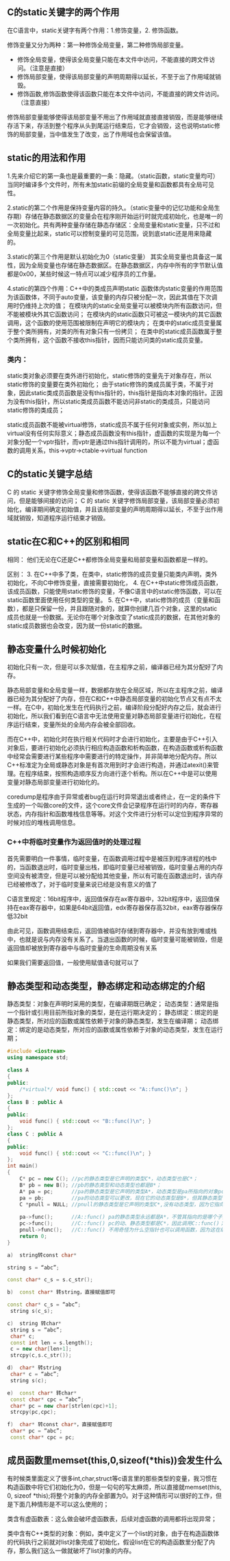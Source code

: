 


## C的static关键字的两个作用
在C语言中，static关键字有两个作用：1.修饰变量，2. 修饰函数。

修饰变量又分为两种：第一种修饰全局变量，第二种修饰局部变量。
- 修饰全局变量，使得该全局变量只能在本文件中访问，不能直接的跨文件访问。（注意是直接）
- 修饰局部变量，使得该局部变量的声明周期得以延长，不至于出了作用域就销毁。
- 修饰函数,修饰函数使得该函数只能在本文件中访问，不能直接的跨文件访问。（注意直接）


修饰局部变量能够使得该局部变量不用出了作用域就直接直接销毁，而是能够继续存活下来，存活到整个程序从头到尾运行结束后，它才会销毁，这也说明static修饰的局部变量，当中值发生了改变，出了作用域也会保留该值。

## static的用法和作用
1.先来介绍它的第一条也是最重要的一条：隐藏。（static函数，static变量均可）
当同时编译多个文件时，所有未加static前缀的全局变量和函数都具有全局可见性。

2.static的第二个作用是保持变量内容的持久。（static变量中的记忆功能和全局生存期）存储在静态数据区的变量会在程序刚开始运行时就完成初始化，也是唯一的一次初始化。共有两种变量存储在静态存储区：全局变量和static变量，只不过和全局变量比起来，static可以控制变量的可见范围，说到底static还是用来隐藏的。

3.static的第三个作用是默认初始化为0（static变量）
其实全局变量也具备这一属性，因为全局变量也存储在静态数据区。在静态数据区，内存中所有的字节默认值都是0x00，某些时候这一特点可以减少程序员的工作量。

4.static的第四个作用：C++中的类成员声明static
函数体内static变量的作用范围为该函数体，不同于auto变量，该变量的内存只被分配一次，因此其值在下次调用时仍维持上次的值；
在模块内的static全局变量可以被模块内所有函数访问，但不能被模块外其它函数访问；
在模块内的static函数只可被这一模块内的其它函数调用，这个函数的使用范围被限制在声明它的模块内；
在类中的static成员变量属于整个类所拥有，对类的所有对象只有一份拷贝；
在类中的static成员函数属于整个类所拥有，这个函数不接收this指针，因而只能访问类的static成员变量。

### 类内：

static类对象必须要在类外进行初始化，static修饰的变量先于对象存在，所以static修饰的变量要在类外初始化；
由于static修饰的类成员属于类，不属于对象，因此static类成员函数是没有this指针的，this指针是指向本对象的指针。正因为没有this指针，所以static类成员函数不能访问非static的类成员，只能访问 static修饰的类成员；

static成员函数不能被virtual修饰，static成员不属于任何对象或实例，所以加上virtual没有任何实际意义；静态成员函数没有this指针，虚函数的实现是为每一个对象分配一个vptr指针，而vptr是通过this指针调用的，所以不能为virtual；虚函数的调用关系，this->vptr->ctable->virtual function



## C的static关键字总结
C 的 static 关键字修饰全局变量和修饰函数，使得该函数不能够直接的跨文件访问，但是能够间接的访问；
C 的 static 关键字修饰局部变量，该局部变量必须初始化，编译期间确定初始值，并且该局部变量的声明周期得以延长，不至于出作用域就销毁，知道程序运行结束才销毁。


## static在C和C++的区别和相同
相同：
他们无论在C还是C++都修饰全局变量和局部变量和函数都是一样的。

区别：
3. 在C++中多了类，在类中，static修饰的成员变量只能类内声明，类外初始化，不向C中修饰变量，直接需要初始化，
4. 在C++中static修饰成员函数，该成员函数，只能使用static修饰的变量，不像C语言中的static修饰函数，可以在static函数里面使用任何类型的变量。
5. 在C++中，static修饰的成员（变量和函数），都是只保留一份，并且跟随对象的，就算你创建几百个对象，这里的static成员也就是一份数据。无论你在哪个对象改变了static成员的数据，在其他对象的static成员数据也会改变，因为就一份static的数据。



## 静态变量什么时候初始化
初始化只有一次，但是可以多次赋值，在主程序之前，编译器已经为其分配好了内存。

静态局部变量和全局变量一样，数据都存放在全局区域，所以在主程序之前，编译器已经为其分配好了内存，但在C和C++中静态局部变量的初始化节点又有点不太一样。在C中，初始化发生在代码执行之前，编译阶段分配好内存之后，就会进行初始化，所以我们看到在C语言中无法使用变量对静态局部变量进行初始化，在程序运行结束，变量所处的全局内存会被全部回收。

而在C++中，初始化时在执行相关代码时才会进行初始化，主要是由于C++引入对象后，要进行初始化必须执行相应构造函数和析构函数，在构造函数或析构函数中经常会需要进行某些程序中需要进行的特定操作，并非简单地分配内存。所以C++标准定为全局或静态对象是有首次用到时才会进行构造，并通过atexit()来管理。在程序结束，按照构造顺序反方向进行逐个析构。所以在C++中是可以使用变量对静态局部变量进行初始化的。

coredump是程序由于异常或者bug在运行时异常退出或者终止，在一定的条件下生成的一个叫做core的文件，这个core文件会记录程序在运行时的内存，寄存器状态，内存指针和函数堆栈信息等等。对这个文件进行分析可以定位到程序异常的时候对应的堆栈调用信息。




### C++中将临时变量作为返回值时的处理过程
首先需要明白一件事情，临时变量，在函数调用过程中是被压到程序进程的栈中的，当函数退出时，临时变量出栈，即临时变量已经被销毁，临时变量占用的内存空间没有被清空，但是可以被分配给其他变量，所以有可能在函数退出时，该内存已经被修改了，对于临时变量来说已经是没有意义的值了

C语言里规定：16bit程序中，返回值保存在ax寄存器中，32bit程序中，返回值保持在eax寄存器中，如果是64bit返回值，edx寄存器保存高32bit，eax寄存器保存低32bit

由此可见，函数调用结束后，返回值被临时存储到寄存器中，并没有放到堆或栈中，也就是说与内存没有关系了。当退出函数的时候，临时变量可能被销毁，但是返回值却被放到寄存器中与临时变量的生命周期没有关系

如果我们需要返回值，一般使用赋值语句就可以了


## 静态类型和动态类型，静态绑定和动态绑定的介绍
静态类型：对象在声明时采用的类型，在编译期既已确定；
动态类型：通常是指一个指针或引用目前所指对象的类型，是在运行期决定的；
静态绑定：绑定的是静态类型，所对应的函数或属性依赖于对象的静态类型，发生在编译期；
动态绑定：绑定的是动态类型，所对应的函数或属性依赖于对象的动态类型，发生在运行期；
```cpp
#include <iostream>
using namespace std;

class A
{
public:
	/*virtual*/ void func() { std::cout << "A::func()\n"; }
};
class B : public A
{
public:
	void func() { std::cout << "B::func()\n"; }
};
class C : public A
{
public:
	void func() { std::cout << "C::func()\n"; }
};
int main()
{
	C* pc = new C(); //pc的静态类型是它声明的类型C*，动态类型也是C*；
	B* pb = new B(); //pb的静态类型和动态类型也都是B*；
	A* pa = pc;      //pa的静态类型是它声明的类型A*，动态类型是pa所指向的对象pc的类型C*；
	pa = pb;         //pa的动态类型可以更改，现在它的动态类型是B*，但其静态类型仍是声明时候的A*；
	C *pnull = NULL; //pnull的静态类型是它声明的类型C*,没有动态类型，因为它指向了NULL；
    
    pa->func();      //A::func() pa的静态类型永远都是A*，不管其指向的是哪个子类，都是直接调用A::func()；
	pc->func();      //C::func() pc的动、静态类型都是C*，因此调用C::func()；
	pnull->func();   //C::func() 不用奇怪为什么空指针也可以调用函数，因为这在编译期就确定了，和指针空不空没关系；
	return 0;
}
```


```cpp
a)  string转const char* 

string s = “abc”; 

const char* c_s = s.c_str(); 

b)  const char* 转string，直接赋值即可 

const char* c_s = “abc”; 
 string s(c_s); 

c)  string 转char* 
 string s = “abc”; 
 char* c; 
 const int len = s.length(); 
 c = new char[len+1]; 
 strcpy(c,s.c_str()); 

d)  char* 转string 
 char* c = “abc”; 
 string s(c); 

e)  const char* 转char* 
 const char* cpc = “abc”; 
 char* pc = new char[strlen(cpc)+1]; 
 strcpy(pc,cpc);

f)  char* 转const char*，直接赋值即可 
 char* pc = “abc”; 
 const char* cpc = pc;
```

## 成员函数里memset(this,0,sizeof(*this))会发生什么
有时候类里面定义了很多int,char,struct等c语言里的那些类型的变量，我习惯在构造函数中将它们初始化为0，但是一句句的写太麻烦，所以直接就memset(this, 0, sizeof *this);将整个对象的内存全部置为0。对于这种情形可以很好的工作，但是下面几种情形是不可以这么使用的；

类含有虚函数表：这么做会破坏虚函数表，后续对虚函数的调用都将出现异常；

类中含有C++类型的对象：例如，类中定义了一个list的对象，由于在构造函数体的代码执行之前就对list对象完成了初始化，假设list在它的构造函数里分配了内存，那么我们这么一做就破坏了list对象的内存。


